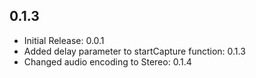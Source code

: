 ## 0.1.3

* Initial Release: 0.0.1
* Added delay parameter to startCapture function: 0.1.3
* Changed audio encoding to Stereo: 0.1.4